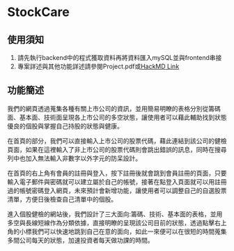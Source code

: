 # StockCare
## 使用須知
1. 請先執行backend中的程式獲取資料再將資料匯入mySQL並與frontend串接
2. 專案詳述與其他功能詳述請參閱Project.pdf或[HackMD Link](https:////hackmd.io/@libao3128/r1nHMrUjO)
## 功能簡述
我們的網頁透過蒐集各種有關上市公司的資訊，並用簡易明瞭的表格分別從籌碼面、基本面、技術面呈現各上市公司的多空狀態，讓使用者可以藉此輔助找到狀態優良的個股與掌握自己持股的狀態與健康。

在首頁的部分，我們可以直接輸入上市公司的股票代碼，藉此連結到該公司的健檢頁面，如果在這裡輸入了非上市公司的股票代碼則會跳出錯誤的訊息，同時在搜尋列中也加入無法輸入非數字以外字元的防呆設計。

在首頁的右上角有會員的註冊與登入，按下註冊後就會跳到會員註冊的頁面，只要輸入電子郵件與密碼就可以建立屬於自己的帳號，接著在點登入頁面就可以用註冊過的帳號密碼登入網頁，未來預計會新增功能，讓使用者可以調整自己的自選股票清單，方便日後檢查自己清單中的個股。

進入個股健檢的網站後，我們設計了三大面向:籌碼、技術、基本面的表格，並用多空與長線短線作為分類依據，直接明瞭的呈現該公司目前的狀態，透過點擊右上角的小標我們可以快速地跳到自己在意的面向，如此一來便可以在很短的時間蒐集多間公司每天的狀態，加速投資者每天做功課的時間。
